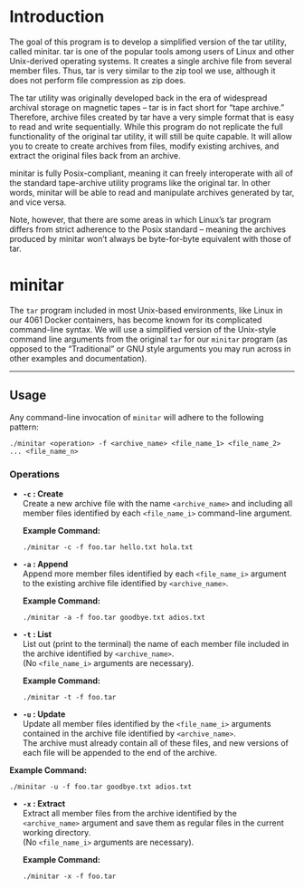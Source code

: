 # Introduction

The goal of this program is to develop a simplified version of the tar utility, called minitar. tar is one of the popular tools among users of Linux and other Unix-derived operating systems. It creates a single archive file from several member files. Thus, tar is very similar to the zip tool we use, although it does not perform file compression as zip does.

The tar utility was originally developed back in the era of widespread archival storage on magnetic tapes – tar is in fact short for “tape archive.” Therefore, archive files created by tar have a very simple format that is easy to read and write sequentially. While this program do not replicate the full functionality of the original tar utility, it will still be quite capable. It will allow you to create to create archives from files, modify existing archives, and extract the original files back from an archive.

minitar is fully Posix-compliant, meaning it can freely interoperate with all of the standard tape-archive utility programs like the original tar. In other words, minitar will be able to read and manipulate archives generated by tar, and vice versa. 

Note, however, that there are some areas in which Linux’s tar program differs from strict adherence to the Posix standard – meaning the archives produced by minitar won’t always be byte-for-byte equivalent with those of tar.

# minitar

The `tar` program included in most Unix-based environments, like Linux in our 4061 Docker containers, 
has become known for its complicated command-line syntax. We will use a simplified version of the 
Unix-style command line arguments from the original `tar` for our `minitar` program (as opposed to 
the “Traditional” or GNU style arguments you may run across in other examples and documentation).

---

## Usage

Any command-line invocation of `minitar` will adhere to the following pattern:

```
./minitar <operation> -f <archive_name> <file_name_1> <file_name_2> ... <file_name_n>
```

### Operations

- **`-c` : Create**  
  Create a new archive file with the name `<archive_name>` and including all member files identified 
  by each `<file_name_i>` command-line argument.
  
  **Example Command:**
  ```
  ./minitar -c -f foo.tar hello.txt hola.txt
  ```
  
- **`-a` : Append**  
  Append more member files identified by each `<file_name_i>` argument to the existing archive file 
  identified by `<archive_name>`.
  
  **Example Command:**
  ```
  ./minitar -a -f foo.tar goodbye.txt adios.txt
  ```

- **`-t` : List**  
  List out (print to the terminal) the name of each member file included in the archive identified 
  by `<archive_name>`.  
  (No `<file_name_i>` arguments are necessary).
    
  **Example Command:**
  ```
  ./minitar -t -f foo.tar
  ```

- **`-u` : Update**  
  Update all member files identified by the `<file_name_i>` arguments contained in the archive file 
  identified by `<archive_name>`.  
  The archive must already contain all of these files, and new versions of each file will be appended 
  to the end of the archive.
  
 **Example Command:**
  ```
  ./minitar -u -f foo.tar goodbye.txt adios.txt
  ```

- **`-x` : Extract**  
  Extract all member files from the archive identified by the `<archive_name>` argument and save them 
  as regular files in the current working directory.  
  (No `<file_name_i>` arguments are necessary).

  **Example Command:**
  ```
  ./minitar -x -f foo.tar
  ```


